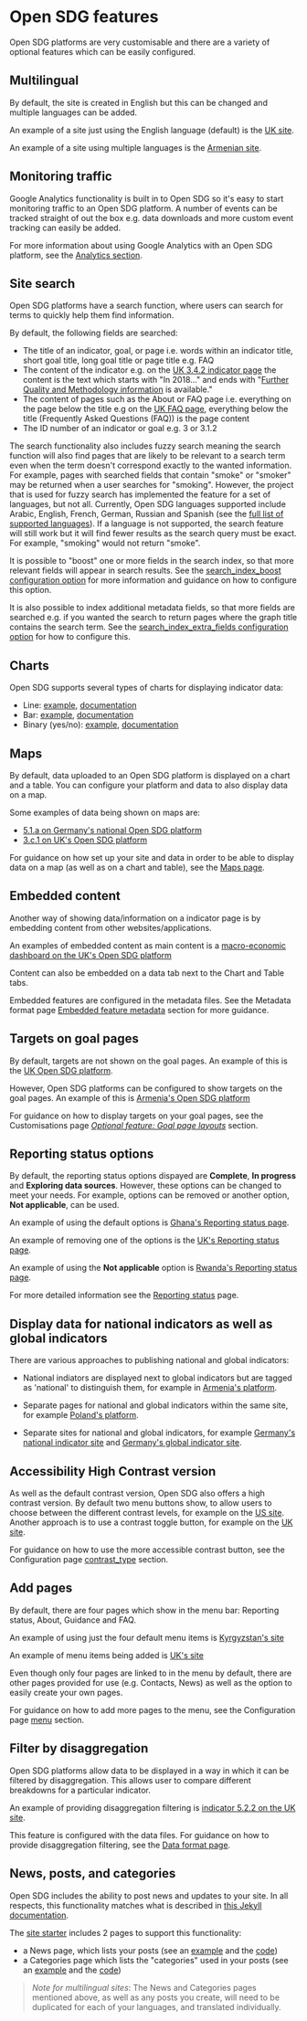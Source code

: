 <h1>Open SDG features</h1>

Open SDG platforms are very customisable and there are a variety of optional features which can be easily configured.

## Multilingual
By default, the site is created in English but this can be changed and multiple languages can be added.

An example of a site just using the English language (default) is the [UK site](https://sustainabledevelopment-uk.github.io/).

An example of a site using multiple languages is the [Armenian site](https://armstat.github.io/sdg-site-armenia/).

## Monitoring traffic
Google Analytics functionality is built in to Open SDG so it's easy to start monitoring traffic to an Open SDG platform. A number of events can be tracked straight of out the box e.g. data downloads and more custom event tracking can easily be added.

For more information about using Google Analytics with an Open SDG platform, see the [Analytics section](analytics.md).

## Site search
Open SDG platforms have a search function, where users can search for terms to quickly help them find information.

By default, the following fields are searched:

- The title of an indicator, goal, or page i.e. words within an indicator title, short goal title, long goal title or page title e.g. FAQ
- The content of the indicator e.g. on the [UK 3.4.2 indicator page](https://sdgdata.gov.uk/3-4-2/) the content is the text which starts with "In 2018..." and ends with "[Further Quality and Methodology information](https://www.ons.gov.uk/peoplepopulationandcommunity/birthsdeathsandmarriages/deaths/methodologies/suicideratesintheukqmi) is available."
- The content of pages such as the About or FAQ page i.e. everything on the page below the title e.g on the [UK FAQ page](https://sdgdata.gov.uk/faq/), everything below the title (Frequently Asked Questions (FAQ)) is the page content
- The ID number of an indicator or goal e.g. 3 or 3.1.2

The search functionality also includes fuzzy search meaning the search function will also find pages that are likely to be relevant to a search term even when the term doesn't correspond exactly to the wanted information. For example, pages with searched fields that contain "smoke" or "smoker" may be returned when a user searches for "smoking". However, the project that is used for fuzzy search has implemented the feature for a set of languages, but not all. Currently, Open SDG languages supported include Arabic, English, French, German, Russian and Spanish (see the [full list of supported languages](https://lunrjs.com/guides/language_support.html)). If a language is not supported, the search feature will still work but it will find fewer results as the search query must be exact. For example, "smoking" would not return "smoke".

It is possible to "boost" one or more fields in the search index, so that more relevant fields will appear in search results. See the [search_index_boost configuration option](https://open-sdg.readthedocs.io/en/latest/configuration/#search_index_boost) for more information and guidance on how to configure this option.

It is also possible to index additional metadata fields, so that more fields are searched e.g. if you wanted the search to return pages where the graph title contains the search term. See the [search_index_extra_fields configuration option](https://open-sdg.readthedocs.io/en/latest/configuration/#search_index_extra_fields) for how to configure this.

## Charts

Open SDG supports several types of charts for displaying indicator data:

* Line: [example](https://visar.hagstofa.is/heimsmarkmidin/2-a-1), [documentation](../charts#line)
* Bar: [example](https://sustainabledevelopment-uk.github.io/2-1-2/), [documentation](../charts#bar)
* Binary (yes/no): [example](https://sdg.data.gov/1-5-1/), [documentation](../charts/#binary)

## Maps
By default, data uploaded to an Open SDG platform is displayed on a chart and a table. You can configure your platform and data to also display data on a map.

Some examples of data being shown on maps are:

* [5.1.a on Germany's national Open SDG platform](https://sustainabledevelopment-deutschland.github.io/5-1-a/)
* [3.c.1 on UK's Open SDG platform](https://sustainabledevelopment-uk.github.io/3-a-1/)

For guidance on how set up your site and data in order to be able to display data on a map (as well as on a chart and table), see the [Maps page](maps.md).

## Embedded content
Another way of showing data/information on a indicator page is by embedding content from other websites/applications.

An examples of embedded content as main content is a [macro-economic dashboard on the UK's Open SDG platform](https://sustainabledevelopment-uk.github.io/17-13-1/)

Content can also be embedded on a data tab next to the Chart and Table tabs.

Embedded features are configured in the metadata files. See the Metadata format page [Embedded feature metadata](metadata-format.md#embedded-feature-metadata) section for more guidance.

## Targets on goal pages
By default, targets are not shown on the goal pages. An example of this is the [UK Open SDG platform](https://sustainabledevelopment-uk.github.io/1/).

However, Open SDG platforms can be configured to show targets on the goal pages. An example of this is [Armenia's Open SDG platform](https://armstat.github.io/sdg-site-armenia/1/)

For guidance on how to display targets on your goal pages, see the Customisations page [*Optional feature: Goal page layouts*](customisation.md#optional-feature-goal-page-layouts) section.

## Reporting status options
By default, the reporting status options dispayed are **Complete**, **In progress** and **Exploring data sources**. However, these options can be changed to meet your needs. For example, options can be removed or another option, **Not applicable**, can be used.

An example of using the default options is [Ghana's Reporting status page](https://sustainabledevelopment-ghana.github.io/reporting-status/).

An example of removing one of the options is the [UK's Reporting status page](https://sustainabledevelopment-uk.github.io/reporting-status/).

An example of using the **Not applicable** option is [Rwanda's Reporting status page](https://sustainabledevelopment-rwanda.github.io/reporting-status/).

For more detailed information see the [Reporting status](reporting-status.md) page.

## Display data for national indicators as well as global indicators
There are various approaches to publishing national and global indicators:

* National indiators are displayed next to global indicators but are tagged as 'national' to distinguish them, for example in [Armenia's platform](https://armstat.github.io/sdg-site-armenia/1/).

* Separate pages for national and global indicators within the same site, for example [Poland's platform](http://sdg.gov.pl/en).

* Separate sites for national and global indicators, for example [Germany's national indicator site](https://sustainabledevelopment-deutschland.github.io/en/) and [Germany's global indicator site](https://sustainabledevelopment-germany.github.io/en/).

## Accessibility High Contrast version
As well as the default contrast version, Open SDG also offers a high contrast version. By default two menu buttons show, to allow users to choose between the different contrast levels, for example on the [US site](https://sdg.data.gov/). Another approach is to use a contrast toggle button, for example on the [UK site](https://sustainabledevelopment-uk.github.io/).

For guidance on how to use the more accessible contrast button, see the Configuration page [contrast_type](configuration.md) section.

## Add pages
By default, there are four pages which show in the menu bar: Reporting status, About, Guidance and FAQ.

An example of using just the four default menu items is [Kyrgyzstan's site](https://sdg-kyrgyzstan.github.io/open-sdg-site-starter/en/)

An example of menu items being added is [UK's site](https://sustainabledevelopment-uk.github.io/)

Even though only four pages are linked to in the menu by default, there are other pages provided for use (e.g. Contacts, News) as well as the option to easily create your own pages.

For guidance on how to add more pages to the menu, see the Configuration page [menu](configuration.md#menu) section.

## Filter by disaggregation
Open SDG platforms allow data to be displayed in a way in which it can be filtered by disaggregation. This allows user to compare different breakdowns for a particular indicator.

An example of providing disaggregation filtering is [indicator 5.2.2 on the UK site](https://sustainabledevelopment-uk.github.io/5-2-2/).

This feature is configured with the data files. For guidance on how to provide disaggregation filtering, see the [Data format page](data-format.md).

## News, posts, and categories
Open SDG includes the ability to post news and updates to your site. In all respects, this functionality matches what is described in [this Jekyll documentation](https://jekyllrb.com/docs/posts/).

The [site starter](https://github.com/open-sdg/open-sdg-site-starter) includes 2 pages to support this functionality:

* a News page, which lists your posts (see an [example](https://open-sdg.github.io/open-sdg-site-starter/news/) and the [code](https://github.com/open-sdg/open-sdg-site-starter/blob/develop/_pages/news.md))
* a Categories page which lists the "categories" used in your posts (see an [example](https://open-sdg.github.io/open-sdg-site-starter/categories/) and the [code](https://github.com/open-sdg/open-sdg-site-starter/blob/develop/_pages/categories.md))

> *Note for multilingual sites*: The News and Categories pages mentioned above, as
> well as any posts you create, will need to be duplicated for each of your
> languages, and translated individually.
